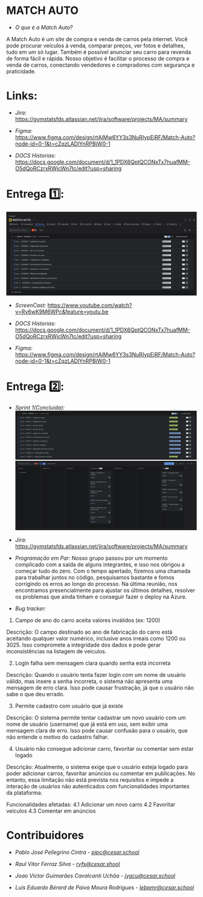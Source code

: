 # MATCH AUTO
- *O que é a Match Auto?*

A Match Auto é um site de compra e venda de carros pela internet. Você pode procurar veículos à venda, comparar preços, ver fotos e detalhes, tudo em um só lugar. Também é possível anunciar seu carro para revenda de forma fácil e rápida. Nosso objetivo é facilitar o processo de compra e venda de carros, conectando vendedores e compradores com segurança e praticidade.

# Links:
- *Jira:* https://gymstatsfds.atlassian.net/jira/software/projects/MA/summary

- *Figma:* https://www.figma.com/design/rtAiMw6YY3s3NuRIypEiRF/Match-Auto?node-id=0-1&t=cZqzLADlYnRPBjW0-1  

- *DOCS Historias:* https://docs.google.com/document/d/1_1PDX6QptQCONxTx7huafMM-O5dQoRCzrxRWjcWn7Ic/edit?usp=sharing

# Entrega 1️⃣:
![alt text](<media/entregas/Backlog 1.jpg>)

- *ScreenCast:* https://www.youtube.com/watch?v=Ry6wK9M6WPc&feature=youtu.be

- *DOCS Historias:* https://docs.google.com/document/d/1_1PDX6QptQCONxTx7huafMM-O5dQoRCzrxRWjcWn7Ic/edit?usp=sharing

- *Figma:* https://www.figma.com/design/rtAiMw6YY3s3NuRIypEiRF/Match-Auto?node-id=0-1&t=cZqzLADlYnRPBjW0-1

# Entrega 2️⃣:
- *Sprint 1(Concluida):* 
![alt text](<media/entregas/Sprint 1.jpg>)
![alt text](<media/entregas/Quadro 1 concluido.jpg>)

- *Jira:* https://gymstatsfds.atlassian.net/jira/software/projects/MA/summary

- *Programação em Par:*
Nosso grupo passou por um momento complicado com a saída de alguns integrantes, e isso nos obrigou a começar tudo do zero. Com o tempo apertado, fizemos uma chamada para trabalhar juntos no código, pesquisamos bastante e fomos corrigindo os erros ao longo do processo. Na última reunião, nos encontramos presencialmente para ajustar os últimos detalhes, resolver os problemas que ainda tinham e conseguir fazer o deploy na Azure.

- *Bug tracker:*
1. Campo de ano do carro aceita valores inválidos (ex: 1200)

Descrição:
O campo destinado ao ano de fabricação do carro está aceitando qualquer valor numérico, inclusive anos irreais como 1200 ou 3025. Isso compromete a integridade dos dados e pode gerar inconsistências na listagem de veículos.

2. Login falha sem mensagem clara quando senha está incorreta

Descrição:
Quando o usuário tenta fazer login com um nome de usuário válido, mas insere a senha incorreta, o sistema não apresenta uma mensagem de erro clara. Isso pode causar frustração, já que o usuário não sabe o que deu errado.

3. Permite cadastro com usuário que já existe

Descrição:
O sistema permite tentar cadastrar um novo usuário com um nome de usuário (username) que já está em uso, sem exibir uma mensagem clara de erro. Isso pode causar confusão para o usuário, que não entende o motivo do cadastro falhar.

4. Usuário não consegue adicionar carro, favoritar ou comentar sem estar logado

Descrição:
Atualmente, o sistema exige que o usuário esteja logado para poder adicionar carros, favoritar anúncios ou comentar em publicações. No entanto, essa limitação não está prevista nos requisitos e impede a interação de usuários não autenticados com funcionalidades importantes da plataforma.

Funcionalidades afetadas:
	4.1 Adicionar um novo carro
	4.2 Favoritar veículos
	4.3 Comentar em anúncios

# Contribuidores

- *Pablo José Pellegrino Cintra - pjpc@cesar.school*

- *Raul Vitor Ferraz Silva - rvfs@cesar.shool*

- *Joao Victor Guimarães Cavalcanti Uchôa - jvgcu@cesar.school*

- *Luís Eduardo Bérard de Paiva Moura Rodrigues - lebpmr@cesar.school*

